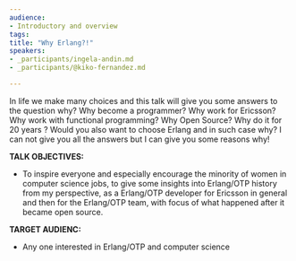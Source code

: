 ```yaml
---
audience:
- Introductory and overview
tags:
title: "Why Erlang?!"
speakers:
- _participants/ingela-andin.md
- _participants/@kiko-fernandez.md

---
```

In life we make many choices and this talk will give you some answers to the question why? Why become a programmer? Why work for Ericsson? Why work with functional programming? Why Open Source? Why do it for 20 years ? Would you also want to choose Erlang and in such case why? I can not give you all the answers but I can give you some reasons why!


**TALK OBJECTIVES:**

* To inspire everyone and especially encourage the minority of women in computer science jobs, to give some insights into Erlang/OTP history from my perspective, as a Erlang/OTP developer for Ericsson in general and then for the Erlang/OTP team, with focus of what happened after it became open source.

**TARGET AUDIENC:**

* Any one interested in Erlang/OTP and computer science
